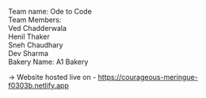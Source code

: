 Team name: Ode to Code<br>
Team Members:<br>
Ved Chadderwala<br>
              Henil Thaker<br>
              Sneh Chaudhary<br>
              Dev Sharma<br>
Bakery Name: A1 Bakery<br>

-> Website hosted live on -
https://courageous-meringue-f0303b.netlify.app
